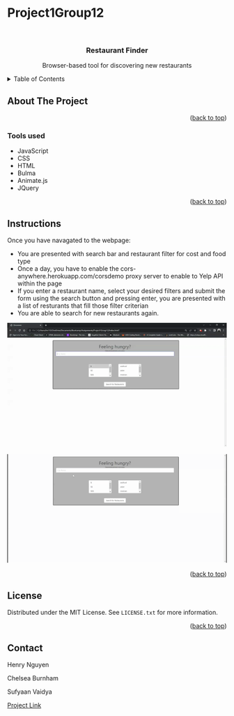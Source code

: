 # Project1Group12

<div id="top"></div>

<br />
<div align="center">


<h3 align="center">Restaurant Finder</h3>

  <p align="center">
    Browser-based tool for discovering new restaurants
    <br />
  </p>
</div>

<details>
  <summary>Table of Contents</summary>
  <ol>
    <li>
      <a href="#about-the-project">About The Project</a>
      <ul>
        <li><a href="#tools-used">Tools used</a></li>
      </ul>
    </li>
    <li>
      <a href="#instructions">Instructions</a>
        </li>
    <li><a href="#Collaborators">Collaborators</a></li>
    <li><a href="#license">License</a></li>
    <li><a href="#contact">Contact</a></li>
  </ol>
</details>

## About The Project



<p align="right">(<a href="#top">back to top</a>)</p>

### Tools used

* JavaScript
* CSS
* HTML
* Bulma
* Animate.js
* JQuery


<p align="right">(<a href="#top">back to top</a>)</p>

## Instructions

Once you have navagated to the webpage: 

- You are presented with search bar and restaurant filter for cost and food type
- Once a day, you have to enable the cors-anywhere.herokuapp.com/corsdemo proxy server to enable to Yelp API within the page
- If you enter a restaurant name, select your desired filters and submit the form using the search button and pressing enter, you are presented with a list of resturants that fill those filter criterian
- You are able to search for new restaurants again.

![Alt Text](assets/ReadMeGif.gif)

![Alt Text](assets/ReadMeGif2.gif)

<p align="right">(<a href="#top">back to top</a>)</p>

## License

Distributed under the MIT License. See `LICENSE.txt` for more information.

<p align="right">(<a href="#top">back to top</a>)</p>

## Contact

Henry Nguyen 

Chelsea Burnham

Sufyaan Vaidya

[Project Link](https://github.com/henry11244/Project1Group12)


